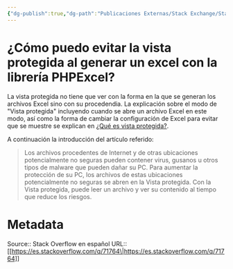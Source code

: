 ```yaml
---
{"dg-publish":true,"dg-path":"Publicaciones Externas/Stack Exchange/Stack Overflow en español/es.stackoverflow.com-71764.md","permalink":"/publicaciones-externas/stack-exchange/stack-overflow-en-espanol/es-stackoverflow-com-71764/","title":"¿Cómo puedo evitar la vista protegida al generar un excel con la librería PHPExcel?","hide":true,"noteIcon":"\"0\"","created":"2024-04-03T12:49:10.679-06:00","updated":"2024-04-05T16:43:50.677-06:00"}
---
```


# ¿Cómo puedo evitar la vista protegida al generar un excel con la librería PHPExcel?

La vista protegida no tiene que ver con la forma en la que se generan los archivos Excel sino con su procedendia. La explicación sobre el modo de "Vista protegida" incluyendo cuando se abre un archivo Excel en este modo, así como la forma de cambiar la configuración de Excel para evitar que se muestre se explican en [¿Qué es vista protegida?][1].

A continuación la introducción del artículo referido:

> Los archivos procedentes de Internet y de otras ubicaciones
> potencialmente no seguras pueden contener virus, gusanos u otros tipos
> de malware que pueden dañar su PC. Para aumentar la protección de su
> PC, los archivos de estas ubicaciones potencialmente no seguras se
> abren en la Vista protegida. Con la Vista protegida, puede leer un
> archivo y ver su contenido al tiempo que reduce los riesgos.


  [1]: https://support.office.com/es-es/article/%C2%BFQu%C3%A9-es-Vista-protegida-d6f09ac7-e6b9-4495-8e43-2bbcdbcb6653

# Metadata
Source:: Stack Overflow en español
URL:: [[https://es.stackoverflow.com/q/71764\|https://es.stackoverflow.com/q/71764]]

